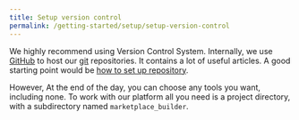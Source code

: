 ```yaml
---
title: Setup version control
permalink: /getting-started/setup/setup-version-control
---
```

We highly recommend using Version Control System. Internally, we use [GitHub](https://github.com) to host our [git](https://git-scm.com/about) repositories. It contains a lot of useful articles. A good starting point would be [how to set up repository](https://help.github.com/articles/create-a-repo/).

However, At the end of the day, you can choose any tools you want, including none. To work with our platform all you need is a project directory, with a subdirectory named `marketplace_builder`.

